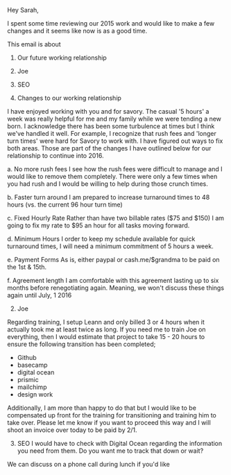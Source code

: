 Hey Sarah,

I spent some time reviewing our 2015 work and would like to make a few changes and it seems like now is as a good time.

This email is about
1. Our future working relationship
2. Joe
3. SEO

1. Changes to our working relationship

I have enjoyed working with you and for savory. The casual '5 hours' a week was really helpful for me and my family while we were tending a new born. I acknowledge there has been some turbulence at times but I think we've handled it well. For example, I recognize that rush fees and 'longer turn times' were hard for Savory to work with. I have figured out ways to fix both areas. Those are part of the changes I have outlined below for our relationship to continue into 2016.

a. No more rush fees
I see how the rush fees were difficult to manage and I would like to remove them completely. There were only a few times when you had rush and I would be willing to help during those crunch times.

b. Faster turn around
I am prepared to increase turnaround times to 48 hours (vs. the current 96 hour turn time)

c. Fixed Hourly Rate
Rather than have two billable rates ($75 and $150) I am going to fix my rate to $95 an hour for all tasks moving forward.

d. Minimum Hours
I order to keep my schedule available for quick turnaround times, I will need a minimum commitment of 5 hours a week.

e. Payment Forms
As is, either paypal or cash.me/$grandma to be paid on the 1st & 15th.

f. Agreement length
I am comfortable with this agreement lasting up to six months before renegotiating again. Meaning, we won't discuss these things again until July, 1 2016

2. Joe

Regarding training, I setup Leann and only billed 3 or 4 hours when it actually took me at least twice as long. If you need me to train Joe on everything, then I would estimate that project to take 15 - 20 hours to ensure the following transition has been completed;

- Github
- basecamp
- digital ocean
- prismic
- mailchimp
- design work

Additionally, I am more than happy to do that but I would like to be compensated up front for the training for transitioning and training him to take over. Please let me know if you want to proceed this way and I will shoot an invoice over today to be paid by 2/1.

3. SEO
I would have to check with Digital Ocean regarding the information you need from them. Do you want me to track that down or wait?

We can discuss on a phone call during lunch if you'd like

